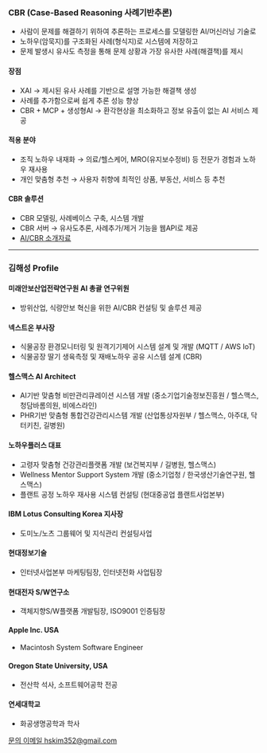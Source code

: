 ### CBR (Case-Based Reasoning 사례기반추론)
- 사람이 문제를 해결하기 위하여 추론하는 프로세스를 모델링한 AI/머신러닝 기술로
- 노하우(암묵지)를 구조화된 사례(형식지)로 시스템에 저장하고
- 문제 발생시 유사도 측정을 통해 문제 상황과 가장 유사한 사례(해결책)를 제시
#### 장점
- XAI → 제시된 유사 사례를 기반으로 설명 가능한 해결책 생성
- 사례를 추가함으로써 쉽게 추론 성능 향상
- CBR + MCP + 생성형AI → 환각현상을 최소화하고 정보 유출이 없는 AI 서비스 제공
#### 적용 분야
- 조직 노하우 내재화 → 의료/헬스케어, MRO(유지보수정비) 등 전문가 경험과 노하우 재사용
- 개인 맞춤형 추천 →  사용자 취향에 최적인 상품, 부동산, 서비스 등 추천
#### CBR 솔루션
- CBR 모델링, 사례베이스 구축, 시스템 개발
- CBR 서버 → 유사도추론, 사례추가/제거 기능을 웹API로 제공
- [AI/CBR 소개자료](/ai-intro-v5.4.pdf)
  
---
### 김해성 Profile
#### 미래안보산업전략연구원 AI 총괄 연구위원
- 방위산업, 식량안보 혁신을 위한 AI/CBR 컨설팅 및 솔루션 제공
#### 넥스트온 부사장
- 식물공장 환경모니터링 및 원격기기제어 시스템 설계 및 개발 (MQTT / AWS IoT)
- 식물공장 딸기 생육측정 및 재배노하우 공유 시스템 설계 (CBR)
#### 헬스맥스 AI Architect
- AI기반 맞춤형 비만관리큐레이션 시스템 개발 (중소기업기술정보진흥원 / 헬스맥스, 청담바롬의원, 비에스라인)
- PHR기반 맞춤형 통합건강관리시스템 개발 (산업통상자원부 / 헬스맥스, 아주대, 닥터키친, 길병원)
#### 노하우플러스 대표
- 고령자 맞춤형 건강관리플랫폼 개발 (보건복지부 / 길병원, 헬스맥스)
- Wellness Mentor Support System 개발 (중소기업청 / 한국생산기술연구원, 헬스맥스)
- 플랜트 공정 노하우 재사용 시스템 컨설팅 (현대중공업 플랜트사업본부)
#### IBM Lotus Consulting Korea 지사장
- 도미노/노츠 그룹웨어 및 지식관리 컨설팅사업
#### 현대정보기술
- 인터넷사업본부 마케팅팀장, 인터넷전화 사업팀장
#### 현대전자 S/W연구소
- 객체지향S/W플랫폼 개발팀장, ISO9001 인증팀장
#### Apple Inc. USA
- Macintosh System Software Engineer
#### Oregon State University, USA
- 전산학 석사, 소프트웨어공학 전공
#### 연세대학교
- 화공생명공학과 학사

[문의 이메일 hskim352@gmail.com](mailto:hskim352@gmail.com)
